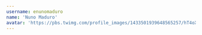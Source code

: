 ```yaml
---
username: enunomaduro
name: 'Nuno Maduro'
avatar: 'https://pbs.twimg.com/profile_images/1433501939648565257/hT4oXpfq_normal.jpg'
---
```

